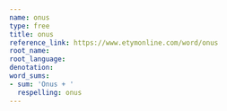 ```yaml
---
name: onus
type: free
title: onus
reference_link: https://www.etymonline.com/word/onus
root_name: 
root_language: 
denotation: 
word_sums:
- sum: 'Onus + '
  respelling: onus
---
```

